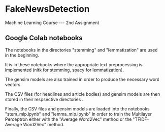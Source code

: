 # FakeNewsDetection
Machine Learning Course --- 2nd Assignment

## Google Colab notebooks

The notebooks in the directories "stemming" and "lemmatization" are used in the beginning. 

It is in these notebooks where the appropriate text preprocessing is implemented (nltk for stemming, spacy for lemmatization).

The gensim models are also trained in order to produce the necessary word vectors.

The CSV files (for headlines and article bodies) and gensim models are then stored in their respsective directories .

Finally, the CSV files and gensim models are loaded into the notebooks "stem_mlp.ipynb" and "lemma_mlp.ipynb" in order to train the Multilayer Perceptron either with the "Average Word2Vec" method or the "TFIDF-Average Word2Vec" method.
